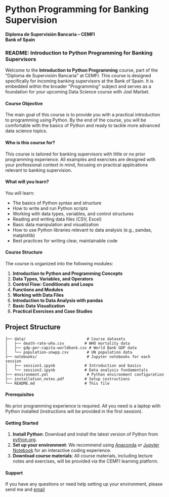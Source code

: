 # Python Programming for Banking Supervision  
**Diploma de Supervisión Bancaria – CEMFI**  
**Bank of Spain**

### README: Introduction to Python Programming for Banking Supervisors

Welcome to the **Introduction to Python Programming** course, part of the "Diploma de Supervisión Bancaria" at CEMFI. This course is designed specifically for incoming banking supervisors at the Bank of Spain. It is embedded within the broader "Programming" subject and serves as a foundation for your upcoming Data Science course with Joel Marbet.

#### Course Objective

The main goal of this course is to provide you with a practical introduction to programming using Python. By the end of the course, you will be comfortable with the basics of Python and ready to tackle more advanced data science topics.

#### Who is this course for?

This course is tailored for banking supervisors with little or no prior programming experience. All examples and exercises are designed with your professional context in mind, focusing on practical applications relevant to banking supervision.

#### What will you learn?

You will learn:
- The basics of Python syntax and structure
- How to write and run Python scripts
- Working with data types, variables, and control structures
- Reading and writing data files (CSV, Excel)
- Basic data manipulation and visualization
- How to use Python libraries relevant to data analysis (e.g., pandas, matplotlib)
- Best practices for writing clear, maintainable code

#### Course Structure

The course is organized into the following modules:
1. **Introduction to Python and Programming Concepts**
2. **Data Types, Variables, and Operators**
3. **Control Flow: Conditionals and Loops**
4. **Functions and Modules**
5. **Working with Data Files**
6. **Introduction to Data Analysis with pandas**
7. **Basic Data Visualization**
8. **Practical Exercises and Case Studies**

## Project Structure

```
├── data/                           # Course datasets
│   ├── death-rate-who.csv         # WHO mortality data
│   ├── gdp-per-capita-worldbank.csv # World Bank GDP data
│   └── population-unwpp.csv        # UN population data
├── notebooks/                      # Jupyter notebooks for each session
│   ├── session1.ipynb             # Introduction and basics
│   └── session2.ipynb             # Data analysis fundamentals
├── environment.yml                 # Python environment configuration
├── installation_notes.pdf         # Setup instructions
└── README.md                      # This file
```

#### Prerequisites

No prior programming experience is required. All you need is a laptop with Python installed (instructions will be provided in the first session).

#### Getting Started

1. **Install Python**: Download and install the latest version of Python from [python.org](https://www.python.org/).
2. **Set up your environment**: We recommend using [Anaconda](https://www.anaconda.com/products/distribution) or [Jupyter Notebook](https://jupyter.org/) for an interactive coding experience.
3. **Download course materials**: All course materials, including lecture notes and exercises, will be provided via the CEMFI learning platform.

#### Support

If you have any questions or need help setting up your environment, please send me and [email](jesus.villota@cemfi.edu.es)